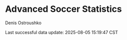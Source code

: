 # Advanced Soccer Statistics
Denis Ostroushko

<!-- gfm -->

Last successful data update: 2025-08-05 15:19:47 CST
